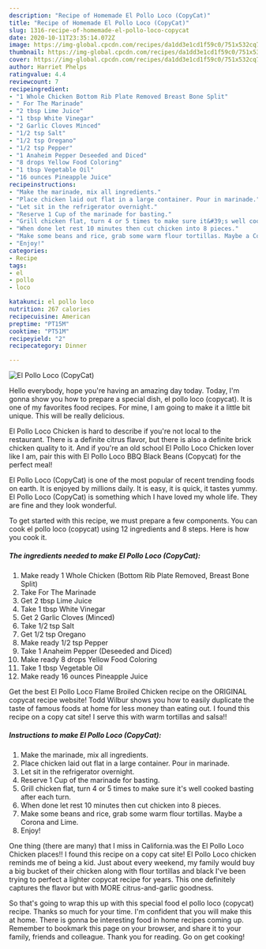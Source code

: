 ```yaml
---
description: "Recipe of Homemade El Pollo Loco (CopyCat)"
title: "Recipe of Homemade El Pollo Loco (CopyCat)"
slug: 1316-recipe-of-homemade-el-pollo-loco-copycat
date: 2020-10-11T23:35:14.072Z
image: https://img-global.cpcdn.com/recipes/da1dd3e1cd1f59c0/751x532cq70/el-pollo-loco-copycat-recipe-main-photo.jpg
thumbnail: https://img-global.cpcdn.com/recipes/da1dd3e1cd1f59c0/751x532cq70/el-pollo-loco-copycat-recipe-main-photo.jpg
cover: https://img-global.cpcdn.com/recipes/da1dd3e1cd1f59c0/751x532cq70/el-pollo-loco-copycat-recipe-main-photo.jpg
author: Harriet Phelps
ratingvalue: 4.4
reviewcount: 7
recipeingredient:
- "1 Whole Chicken Bottom Rib Plate Removed Breast Bone Split"
- " For The Marinade"
- "2 tbsp Lime Juice"
- "1 tbsp White Vinegar"
- "2 Garlic Cloves Minced"
- "1/2 tsp Salt"
- "1/2 tsp Oregano"
- "1/2 tsp Pepper"
- "1 Anaheim Pepper Deseeded and Diced"
- "8 drops Yellow Food Coloring"
- "1 tbsp Vegetable Oil"
- "16 ounces Pineapple Juice"
recipeinstructions:
- "Make the marinade, mix all ingredients."
- "Place chicken laid out flat in a large container. Pour in marinade."
- "Let sit in the refrigerator overnight."
- "Reserve 1 Cup of the marinade for basting."
- "Grill chicken flat, turn 4 or 5 times to make sure it&#39;s well cooked basting after each turn."
- "When done let rest 10 minutes then cut chicken into 8 pieces."
- "Make some beans and rice, grab some warm flour tortillas. Maybe a Corona and Lime."
- "Enjoy!"
categories:
- Recipe
tags:
- el
- pollo
- loco

katakunci: el pollo loco 
nutrition: 267 calories
recipecuisine: American
preptime: "PT15M"
cooktime: "PT51M"
recipeyield: "2"
recipecategory: Dinner

---
```



![El Pollo Loco (CopyCat)](https://img-global.cpcdn.com/recipes/da1dd3e1cd1f59c0/751x532cq70/el-pollo-loco-copycat-recipe-main-photo.jpg)

Hello everybody, hope you're having an amazing day today. Today, I'm gonna show you how to prepare a special dish, el pollo loco (copycat). It is one of my favorites food recipes. For mine, I am going to make it a little bit unique. This will be really delicious.

El Pollo Loco Chicken is hard to describe if you&#39;re not local to the restaurant. There is a definite citrus flavor, but there is also a definite brick chicken quality to it. And if you&#39;re an old school El Pollo Loco Chicken lover like I am, pair this with El Pollo Loco BBQ Black Beans (Copycat) for the perfect meal!

El Pollo Loco (CopyCat) is one of the most popular of recent trending foods on earth. It is enjoyed by millions daily. It is easy, it is quick, it tastes yummy. El Pollo Loco (CopyCat) is something which I have loved my whole life. They are fine and they look wonderful.


To get started with this recipe, we must prepare a few components. You can cook el pollo loco (copycat) using 12 ingredients and 8 steps. Here is how you cook it.

<!--inarticleads1-->

##### The ingredients needed to make El Pollo Loco (CopyCat):

1. Make ready 1 Whole Chicken (Bottom Rib Plate Removed, Breast Bone Split)
1. Take  For The Marinade
1. Get 2 tbsp Lime Juice
1. Take 1 tbsp White Vinegar
1. Get 2 Garlic Cloves (Minced)
1. Take 1/2 tsp Salt
1. Get 1/2 tsp Oregano
1. Make ready 1/2 tsp Pepper
1. Take 1 Anaheim Pepper (Deseeded and Diced)
1. Make ready 8 drops Yellow Food Coloring
1. Take 1 tbsp Vegetable Oil
1. Make ready 16 ounces Pineapple Juice


Get the best El Pollo Loco Flame Broiled Chicken recipe on the ORIGINAL copycat recipe website! Todd Wilbur shows you how to easily duplicate the taste of famous foods at home for less money than eating out. I found this recipe on a copy cat site! I serve this with warm tortillas and salsa!! 

<!--inarticleads2-->

##### Instructions to make El Pollo Loco (CopyCat):

1. Make the marinade, mix all ingredients.
1. Place chicken laid out flat in a large container. Pour in marinade.
1. Let sit in the refrigerator overnight.
1. Reserve 1 Cup of the marinade for basting.
1. Grill chicken flat, turn 4 or 5 times to make sure it&#39;s well cooked basting after each turn.
1. When done let rest 10 minutes then cut chicken into 8 pieces.
1. Make some beans and rice, grab some warm flour tortillas. Maybe a Corona and Lime.
1. Enjoy!


One thing (there are many) that I miss in California.was the El Pollo Loco Chicken places!! I found this recipe on a copy cat site! El Pollo Loco chicken reminds me of being a kid. Just about every weekend, my family would buy a big bucket of their chicken along with flour tortillas and black I&#39;ve been trying to perfect a lighter copycat recipe for years. This one definitely captures the flavor but with MORE citrus-and-garlic goodness. 

So that's going to wrap this up with this special food el pollo loco (copycat) recipe. Thanks so much for your time. I'm confident that you will make this at home. There is gonna be interesting food in home recipes coming up. Remember to bookmark this page on your browser, and share it to your family, friends and colleague. Thank you for reading. Go on get cooking!
